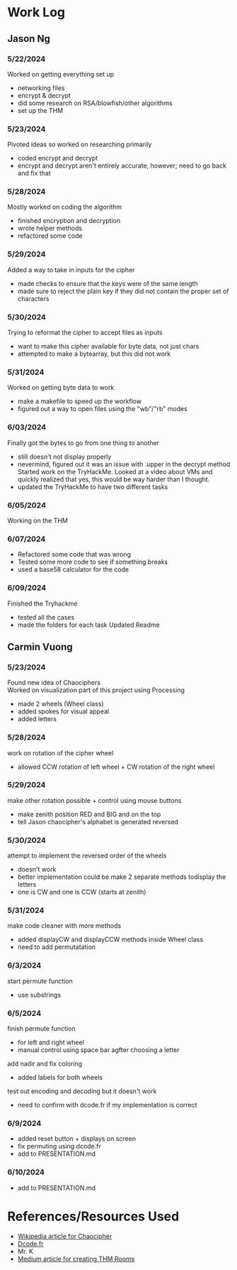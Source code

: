 # Work Log

## Jason Ng

### 5/22/2024 
Worked on getting everything set up 
- networking files
- encrypt & decrypt
- did some research on RSA/blowfish/other algorithms
- set up the THM

### 5/23/2024
Pivoted ideas so worked on researching primarily 
- coded encrypt and decrypt 
- encrypt and decrypt aren't entirely accurate, however; need to go back and fix that 

### 5/28/2024
Mostly worked on coding the algorithm
- finished encryption and decryption 
- wrote helper methods 
- refactored some code 

### 5/29/2024
Added a way to take in inputs for the cipher 
- made checks to ensure that the keys were of the same length
- made sure to reject the plain key if they did not contain the proper set of characters 

### 5/30/2024
Trying to reformat the cipher to accept files as inputs 
- want to make this cipher available for byte data, not just chars 
- attempted to make a bytearray, but this did not work

### 5/31/2024 
Worked on getting byte data to work
- make a makefile to speed up the workflow
- figured out a way to open files using the "wb"/"rb" modes

### 6/03/2024 
Finally got the bytes to go from one thing to another
- still doesn't not display properly
- nevermind, figured out it was an issue with .upper in the decrypt method
Started work on the TryHackMe. Looked at a video about VMs and quickly realized that yes, this would be way harder than I thought. 
- updated the TryHackMe to have two different tasks 

### 6/05/2024 
Working on the THM 

### 6/07/2024 
- Refactored some code that was wrong 
- Tested some more code to see if something breaks
- used a base58 calculator for the code 

### 6/09/2024
Finished the Tryhackme 
- tested all the cases 
- made the folders for each task
Updated Readme


## Carmin Vuong

### 5/23/2024
Found new idea of Chaociphers <br>
Worked on visualization part of this project using Processing
- made 2 wheels (Wheel class)
- added spokes for visual appeal
- added letters

### 5/28/2024
work on rotation of the cipher wheel
- allowed CCW rotation of left wheel + CW rotation of the right wheel


### 5/29/2024
make other rotation possible + control using mouse buttons
- make zenith position RED and BIG and on the top
- tell Jason chaocipher's alphabet is generated reversed

### 5/30/2024
attempt to implement the reversed order of the wheels
- doesn't work
- better implementation could be make 2 separate methods todisplay the letters
- one is CW and one is CCW (starts at zenith)

### 5/31/2024
make code cleaner with more methods
- added displayCW and displayCCW methods inside Wheel class
- need to add permutatation

### 6/3/2024
start permute function
- use substrings

### 6/5/2024
finish permute function
- for left and right wheel
- manual control using space bar agfter choosing a letter

add nadir and fix coloring
- added labels for both wheels

test out encoding and decoding but it doesn't work
- need to confirm with dcode.fr if my implementation is correct

### 6/9/2024
- added reset button + displays on screen
- fix permuting using dcode.fr
- add to PRESENTATION.md

### 6/10/2024
- add to PRESENTATION.md

# References/Resources Used
- [Wikipedia article for Chaocipher](https://en.wikipedia.org/wiki/Chaocipher)
- [Dcode.fr](https://www.dcode.fr/chao-cipher)
- Mr. K
- [Medium article for creating THM Rooms](https://medium.com/@cykn0x/so-you-wanna-create-a-room-on-tryhackme-95e6c64543ca)
